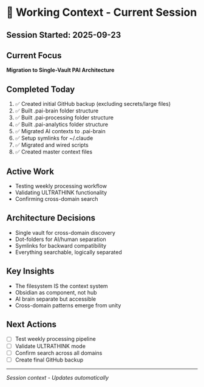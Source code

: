 # 🔄 Working Context - Current Session

## Session Started: 2025-09-23

## Current Focus
**Migration to Single-Vault PAI Architecture**

## Completed Today
1. ✅ Created initial GitHub backup (excluding secrets/large files)
2. ✅ Built .pai-brain folder structure
3. ✅ Built .pai-processing folder structure
4. ✅ Built .pai-analytics folder structure
5. ✅ Migrated AI contexts to .pai-brain
6. ✅ Setup symlinks for ~/.claude
7. ✅ Migrated and wired scripts
8. ✅ Created master context files

## Active Work
- Testing weekly processing workflow
- Validating ULTRATHINK functionality
- Confirming cross-domain search

## Architecture Decisions
- Single vault for cross-domain discovery
- Dot-folders for AI/human separation
- Symlinks for backward compatibility
- Everything searchable, logically separated

## Key Insights
- The filesystem IS the context system
- Obsidian as component, not hub
- AI brain separate but accessible
- Cross-domain patterns emerge from unity

## Next Actions
- [ ] Test weekly processing pipeline
- [ ] Validate ULTRATHINK mode
- [ ] Confirm search across all domains
- [ ] Create final GitHub backup

---

*Session context - Updates automatically*